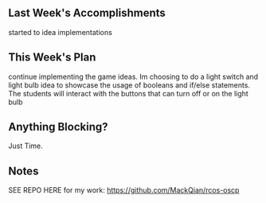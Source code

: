 ## Last Week's Accomplishments

started to idea implementations


## This Week's Plan

continue implementing the game ideas. Im choosing to do a light switch and light bulb idea to showcase the usage of booleans and if/else statements. The students will interact with the buttons that can turn off or on the light bulb


## Anything Blocking?
Just Time.

## Notes
SEE REPO HERE for my work: https://github.com/MackQian/rcos-oscp
